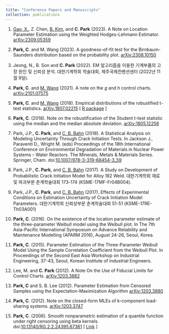 ```yaml
---
title: "Conference Papers and Manuscripts"
collection: publications
---
```

1. [Gao, X.](https://www.researchgate.net/profile/Xuehong-Gao), Z. Chen, [B. Kim](https://sites.google.com/view/bosungkim), 
and **C. Park** (2023). 
A Note on Location Parameter Estimation using the Weighted Hodges-Lehmann Estimator.
[arXiv:2309.05359](https://arxiv.org/abs/2309.05359) 

1. **Park, C**. and M. Wang (2023). 
A goodness-of-fit test for the Birnbaum-Saunders distribution based on the probability plot.
[arXiv:2308.10150](https://arxiv.org/abs/2308.10150) 

1. Jeong, N., B. Son and **C. Park** (2022).
EM 알고리즘을 이용한 기계부품의 고장 원인 및 신뢰성 분석.
대한기계학회 학술대회, 제주국제컨벤션센터 (2022년 11월 9일).

1. **Park, C**. and [M. Wang](https://business.utsa.edu/faculty/min-wang-ph-d/) (2021).
A note on the _g_ and _h_ control charts.
[arXiv:2101.07575](https://arxiv.org/abs/2101.07575) 

1. **Park, C**. and [M. Wang](https://business.utsa.edu/faculty/min-wang-ph-d/) (2018).
Empirical distributions of the robustified t-test statistics.
[arXiv:1807.02215](https://arxiv.org/abs/1807.02215) [ [R package](https://CRAN.R-project.org/package=rt.test) ]

1. **Park, C**. (2018).
Note on the robustification of the Student t-test statistic using the median and the median absolute deviation.
[arXiv:1805.12256](https://arxiv.org/abs/1805.12256)

1. Park, J.P., **C. Park**, and [C. B. Bahn](https://corrosion.pusan.ac.kr/mins/index.do) (2018).
A Statistical Analysis on Modeling Uncertainty Through Crack Initiation Tests.  In Jackson J., Paraventi D., Wright M. (eds) Proceedings of the 18th International Conference on Environmental Degradation of Materials in Nuclear Power Systems – Water Reactors. The Minerals, Metals & Materials Series. Springer, Cham.
doi:[10.1007/978-3-319-68454-3_59](https://doi.org/10.1007/978-3-319-68454-3_59)

1. Park, J.P., **C. Park**, and [C. B. Bahn](https://corrosion.pusan.ac.kr/mins/index.do) (2017).
A Study on Development of Probabilistic Crack Initiation Model for Alloy 182 Weld.
대한기계학회 재료 및 파괴부문 춘계학술대회 173-174 (KSME-17MF-Fr04B004).

1. Park, J.P., **C. Park**, and [C. B. Bahn](https://corrosion.pusan.ac.kr/mins/index.do) (2017).
Effects of Experimental Conditions on Estimation Uncertainty of Crack Initiation Model Parameters. 
대한기계학회 신뢰성부문 춘계학술대회 51-51 (KSME-17RE-Th03A001)

1. **Park, C**. (2016).
On the existence of the location parameter estimate of the three-parameter Weibull model using the Weibull plot.  In The 7th Asia-Pacific International Symposium on Advance Reliability and Maintenance Modelling (APARM 2016), August 24-26, Seoul, Korea.

1. **Park, C**. (2015).
Parameter Estimation of the Three-Parameter Weibull Model Using the Sample Correlation Coefficient from the Weibull Plot. In Proceedings of the Second East Asia Workshop on Industrial Engineering, 37-43, Seoul, Korean Institute of Industrial Engineers. 

1. Lee, M. and  **C. Park** (2012).
A Note On the Use of Fiducial Limits for Control Charts.
[arXiv:1203.3882](https://arxiv.org/abs/1203.3882)

1. **Park, C** and S. B. Lee (2012).
Parameter Estimation from Censored Samples using the Expectation-Maximization Algorithm
[arXiv:1203.3880](https://arxiv.org/abs/1203.3880)

1. **Park, C**. (2012).
Note on the closed-form MLEs of k-component load-sharing systems.
[arXiv:1203.3747](https://arxiv.org/abs/1203.3747)

1. **Park, C**. (2006).
Smooth nonparametric estimation of a quantile function under right censoring using beta kernels. 
doi:[10.13140/RG.2.2.24395.67361](https://doi.org/10.13140/RG.2.2.24395.67361)
[ [Link](https://appliedstat.github.io/files/manuscript/drafts6.pdf) ]
